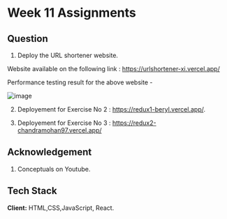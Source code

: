 # Week 11 Assignments

## Question

1. Deploy the URL shortener website.

  Website available on the following link : https://urlshortener-xi.vercel.app/
  
  Performance testing result for the above website -

  ![image](https://user-images.githubusercontent.com/102906185/208252962-0b2a38b1-206e-45b6-bbdc-9f67c9aa3e09.png)

2. Deployement for Exercise No 2 : https://redux1-beryl.vercel.app/.

3. Deployement for Exercise No 3 : https://redux2-chandramohan97.vercel.app/

## Acknowledgement

1. Conceptuals on Youtube.

## Tech Stack

**Client:** HTML,CSS,JavaScript, React. 

